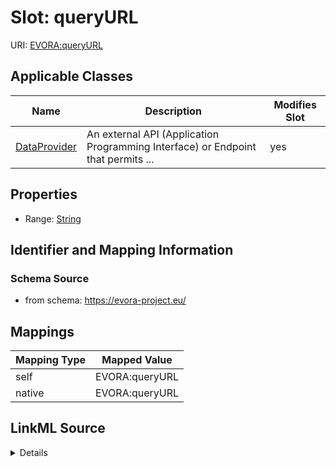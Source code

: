 

# Slot: queryURL



URI: [EVORA:queryURL](https://evora-project.eu/queryURL)



<!-- no inheritance hierarchy -->





## Applicable Classes

| Name | Description | Modifies Slot |
| --- | --- | --- |
| [DataProvider](DataProvider.md) | An external API (Application Programming Interface) or Endpoint that permits ... |  yes  |







## Properties

* Range: [String](String.md)





## Identifier and Mapping Information







### Schema Source


* from schema: https://evora-project.eu/




## Mappings

| Mapping Type | Mapped Value |
| ---  | ---  |
| self | EVORA:queryURL |
| native | EVORA:queryURL |




## LinkML Source

<details>
```yaml
name: queryURL
from_schema: https://evora-project.eu/
rank: 1000
alias: queryURL
domain_of:
- DataProvider
range: string

```
</details>